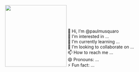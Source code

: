 <div>
  <div align="right" style="display: inline-block;">
    <img src="https://github.com/user-attachments/assets/5c0807e6-68b2-486f-b393-39ec5f449963" width="200" />
  </div>

  <div align="left" style="display: inline-block;">
    <p>
      👋 Hi, I’m @paulmusquaro<br>
      👀 I’m interested in ...<br>
      🌱 I’m currently learning ...<br>
      💞️ I’m looking to collaborate on ...<br>
      📫 How to reach me ...<br>
      😄 Pronouns: ...<br>
      ⚡ Fun fact: ...
    </p>
  </div>
</div>


